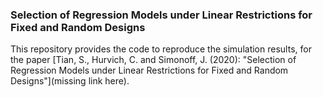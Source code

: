 ### Selection of Regression Models under Linear Restrictions for Fixed and Random Designs
This repository provides the code to reproduce the simulation results, for the paper
[Tian, S., Hurvich, C. and Simonoff, J. (2020): "Selection of Regression Models under Linear Restrictions for Fixed and Random Designs"](missing link here).
